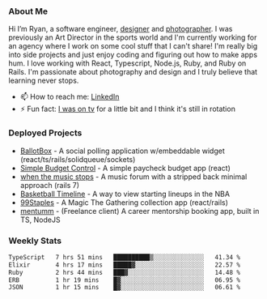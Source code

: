 ### About Me
Hi I’m Ryan, a software engineer, [designer](https://www.denvermullets.com/video) and [photographer](https://www.denvermullets.com/). I was previously an Art Director in the sports world and I'm currently working for an agency where I work on some cool stuff that I can't share! I'm really big into side projects and just enjoy coding and figuring out how to make apps hum. I love working with React, Typescript, Node.js, Ruby, and Ruby on Rails. I'm passionate about photography and design and I truly believe that learning never stops.

- 📫 How to reach me: [LinkedIn](https://www.linkedin.com/in/ryanvaznis)
- ⚡ Fun fact: [I was on tv](https://vimeo.com/381425882) for a little bit and I think it's still in rotation

### Deployed Projects
- [BallotBox](https://voteballotbox.com/) - A social polling application w/embeddable widget (react/ts/rails/solidqueue/sockets)
- [Simple Budget Control](https://simplebudgetcontrol.com/) - A simple paycheck budget app (react)
- [when the music stops](https://whenthemusicstops.net) - A music forum with a stripped back minimal approach (rails 7)
- [Basketball Timeline](https://basketball-timeline.com/?team=PHO&year=2023) - A way to view starting lineups in the NBA
- [99Staples](https://www.99staples.com/collections/denvermullets/9) - A Magic The Gathering collection app (react/rails)
- [mentumm](https://portal.mentumm.com/) - (Freelance client) A career mentorship booking app, built in TS, NodeJS

### Weekly Stats
<!--START_SECTION:waka-->

```txt
TypeScript   7 hrs 51 mins   ██████████▒░░░░░░░░░░░░░░   41.34 %
Elixir       4 hrs 17 mins   █████▓░░░░░░░░░░░░░░░░░░░   22.57 %
Ruby         2 hrs 44 mins   ███▓░░░░░░░░░░░░░░░░░░░░░   14.48 %
ERB          1 hr 19 mins    █▓░░░░░░░░░░░░░░░░░░░░░░░   06.95 %
JSON         1 hr 15 mins    █▓░░░░░░░░░░░░░░░░░░░░░░░   06.61 %
```

<!--END_SECTION:waka-->
